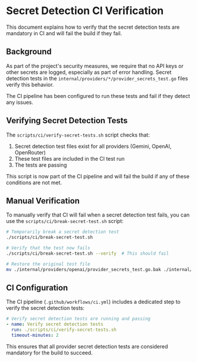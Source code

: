 # Secret Detection CI Verification

This document explains how to verify that the secret detection tests are mandatory in CI and will fail the build if they fail.

## Background

As part of the project's security measures, we require that no API keys or other secrets are logged, especially as part of error handling. Secret detection tests in the `internal/providers/*/provider_secrets_test.go` files verify this behavior.

The CI pipeline has been configured to run these tests and fail if they detect any issues.

## Verifying Secret Detection Tests

The `scripts/ci/verify-secret-tests.sh` script checks that:

1. Secret detection test files exist for all providers (Gemini, OpenAI, OpenRouter)
2. These test files are included in the CI test run
3. The tests are passing

This script is now part of the CI pipeline and will fail the build if any of these conditions are not met.

## Manual Verification

To manually verify that CI will fail when a secret detection test fails, you can use the `scripts/ci/break-secret-test.sh` script:

```bash
# Temporarily break a secret detection test
./scripts/ci/break-secret-test.sh

# Verify that the test now fails
./scripts/ci/break-secret-test.sh --verify  # This should fail

# Restore the original test file
mv ./internal/providers/openai/provider_secrets_test.go.bak ./internal/providers/openai/provider_secrets_test.go
```

## CI Configuration

The CI pipeline (`.github/workflows/ci.yml`) includes a dedicated step to verify the secret detection tests:

```yaml
# Verify secret detection tests are running and passing
- name: Verify secret detection tests
  run: ./scripts/ci/verify-secret-tests.sh
  timeout-minutes: 2
```

This ensures that all provider secret detection tests are considered mandatory for the build to succeed.
